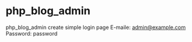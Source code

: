 # php_blog_admin
php_blog_admin
create simple login page 
E-maile: admin@example.com
Password: password
